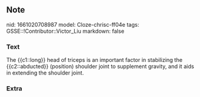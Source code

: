 ## Note
nid: 1661020708987
model: Cloze-chrisc-ff04e
tags: GSSE::!Contributor::Victor_Liu
markdown: false

### Text
The {{c1::long}} head of triceps is an important factor in stabilizing the {{c2::abducted}} (position) shoulder joint to supplement gravity, and it aids in extending the shoulder joint.

### Extra

